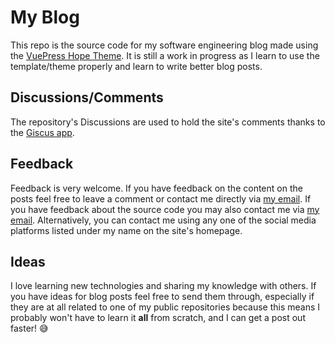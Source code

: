 # My Blog

This repo is the source code for my software engineering blog made using the [VuePress Hope Theme](https://theme-hope.vuejs.press/). It is still a work in progress as I learn to use the template/theme properly and learn to write better blog posts.

## Discussions/Comments

The repository's Discussions are used to hold the site's comments thanks to the [Giscus app](https://giscus.app/).

## Feedback

Feedback is very welcome. If you have feedback on the content on the posts feel free to leave a comment or contact me directly via [my email](mailto:brodie.westrope@gmail.com). If you have feedback about the source code you may also contact me via [my email](mailto:brodie.westrope@gmail.com). Alternatively, you can contact me using any one of the social media platforms listed under my name on the site's homepage.

## Ideas

I love learning new technologies and sharing my knowledge with others. If you have ideas for blog posts feel free to send them through, especially if they are at all related to one of my public repositories because this means I probably won't have to learn it **all** from scratch, and I can get a post out faster! :sweat_smile:
